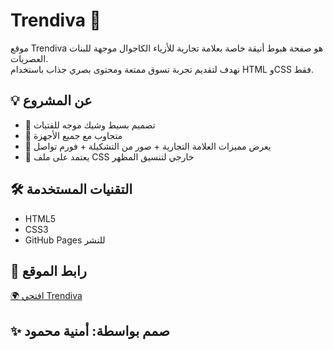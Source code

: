 # Trendiva 👗

موقع Trendiva هو صفحة هبوط أنيقة خاصة بعلامة تجارية للأزياء الكاجوال موجهة للبنات العصريات.  
نهدف لتقديم تجربة تسوق ممتعة ومحتوى بصري جذاب باستخدام HTML وCSS فقط.

## 💡 عن المشروع

- 🌸 تصميم بسيط وشيك موجه للفتيات
- 📱 متجاوب مع جميع الأجهزة
- 🎯 يعرض مميزات العلامة التجارية + صور من التشكيلة + فورم تواصل
- 🎨 يعتمد على ملف CSS خارجي لتنسيق المظهر

## 🛠️ التقنيات المستخدمة

- HTML5
- CSS3
- GitHub Pages للنشر

## 🔗 رابط الموقع

[🌍 افتحي Trendiva](https://omnia191.github.io/Trendiva/)

## ✨ صمم بواسطة: أمنية محمود
